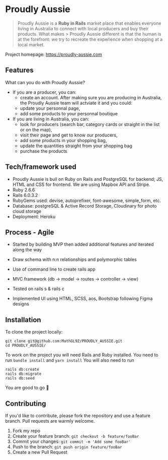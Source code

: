 # Proudly Aussie
> Proudly Aussie is a **Ruby in Rails** market place that enables everyone living in Australia to connect with local producers and buy their products. What makes > Proudly Aussie different is that the human is at the forefront: we try to recreate the experience when shopping at a local market.

Project homepage: https://proudly-aussie.com

## Features
What can you do with Proudly Aussie?
* If you  are a producer, you can:
  * create an account. After making sure you are producing in Australia, the Proudly Aussie team will actviate it and you could:
  * update your personnal page,
  * add some products to your personnal boutique
* If you are living in Australia, you can:
  * look for producers (search bar, category cards or straight in the list or on the map),
  * visit their page and get to know our producers,
  * add some products in your shopping bag,
  * update the quantities straight from your shopping bag
  * purchase the products 

## Tech/framework used
* Proudly Aussie is buil on Ruby on Rails and PostgreSQL for backend; JS, HTML and CSS for frontend.
We are using Mapbox API and Stripe.
* Ruby 2.6.6
* Rails 6.0.3.2
* RubyGems used: devise, autoprefixer, font-awesome, simple_form, etc.
* Database: postgreSQL & Active Record Storage, Cloudinary for photo cloud storage
* Deployment: Heroku

## Process - Agile

* Started by building MVP then added additional features and iterated along the way

* Draw schema with n:n relationships and polymorphic tables

* Use of command line to create rails app

* MVC framework (db -> model -> routes -> controller -> view)

* Tested on rails s & rails c

* Implemented UI using HTML, SCSS, aos, Bootstrap following Figma designs

## Installation
To clone the project locally:
```
git clone git@github.com:MathGL92/PROUDLY_AUSSIE.git
cd PROUDLY_AUSSIE/
```
To work on the project you will need Rails and Ruby installed.
You need to run
```bundle install```
and
```yarn install```
You will also need to run 
```
rails db:create
rails db:migrate
rails db:seed
```
You are good to go :tada:

## Contributing
If you'd like to contribute, please fork the repository and use a feature branch. Pull requests are warmly welcome.
1. Fork my repo 
2. Create your feature branch: ```git checkout -b feature/fooBar```
3. Commit your changes: ```git commit -m 'Add some fooBar'```
4. Push to the branch: ```git push origin feature/fooBar```
5. Create a new Pull Request
